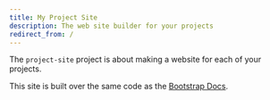 ```yaml
---
title: My Project Site
description: The web site builder for your projects
redirect_from: /
---
```


The `project-site` project is about making a website for each of your projects.

This site is built over the same code as the [Bootstrap Docs](https://getbootstrap.com/docs/4.5/getting-started/introduction/).
